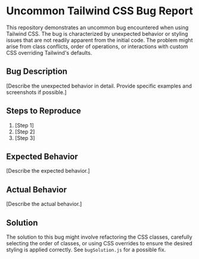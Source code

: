 # Uncommon Tailwind CSS Bug Report

This repository demonstrates an uncommon bug encountered when using Tailwind CSS. The bug is characterized by unexpected behavior or styling issues that are not readily apparent from the initial code.  The problem might arise from class conflicts, order of operations, or interactions with custom CSS overriding Tailwind's defaults.

## Bug Description

[Describe the unexpected behavior in detail. Provide specific examples and screenshots if possible.]

## Steps to Reproduce

1. [Step 1]
2. [Step 2]
3. [Step 3]

## Expected Behavior

[Describe the expected behavior.]

## Actual Behavior

[Describe the actual behavior.]

## Solution

The solution to this bug might involve refactoring the CSS classes, carefully selecting the order of classes, or using CSS overrides to ensure the desired styling is applied correctly. See `bugSolution.js` for a possible fix.